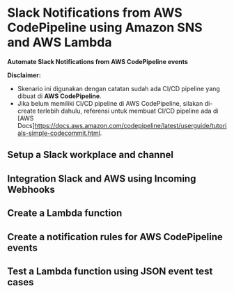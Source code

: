 # Slack Notifications from AWS CodePipeline using Amazon SNS and AWS Lambda
<b>Automate Slack Notifications from AWS CodePipeline events</b>

<b>Disclaimer:</b>
- Skenario ini digunakan dengan catatan sudah ada CI/CD pipeline yang dibuat di <b>AWS CodePipeline</b>.
- Jika belum memiliki CI/CD pipeline di AWS CodePipeline, silakan di-create terlebih dahulu, referensi untuk membuat CI/CD pipeline ada di [AWS Docs]https://docs.aws.amazon.com/codepipeline/latest/userguide/tutorials-simple-codecommit.html.

## Setup a Slack workplace and channel

## Integration Slack and AWS using Incoming Webhooks

## Create a Lambda function

## Create a notification rules for AWS CodePipeline events

## Test a Lambda function using JSON event test cases
